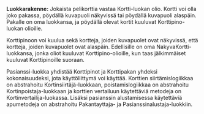 **Luokkarakenne:** Jokaista pelikorttia vastaa Kortti-luokan olio. Kortti voi olla joko pakassa, pöydällä kuvapuoli näkyvissä tai pöydällä kuvapuoli alaspäin. Pakalle on oma luokkansa, ja pöydällä olevat kortit kuuluvat Korttipino-luokan olioille.

Korttipinoon voi kuulua sekä kortteja, joiden kuvapuolet ovat näkyvissä, että kortteja, joiden kuvapuolet ovat alaspäin. Edellisille on oma NakyvaKortti-luokkansa, jonka oliot kuuluvat Korttipino-olioille, kun taas jälkimmäiset kuuluvat Korttipinoille suoraan.

Pasianssi-luokka yhdistää Korttipinot ja Korttipakan yhdeksi kokonaisuudeksi, jota käyttöliittymä voi käyttää. Korttien siirtämislogiikkaa on abstrahoitu Kortinsiirtäjä-luokkaan, poistamislogiikkaa on abstrahoitu Kortinpoistaja-luokkaan ja korttien vertailuun käytettäviä metodeja on Kortinvertailija-luokassa. Lisäksi pasianssin alustamisessa käytettäviä apumetodeja on abstrahoitu Pakantayttaja- ja Pasianssinalustaja-luokkiin.

